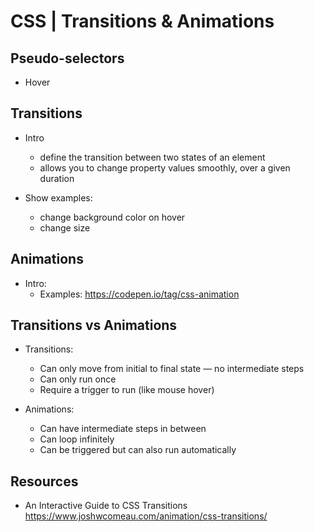 # CSS | Transitions & Animations


<!--

methodology: self-guided, just mention a few things

possible final code (some selectors + :hover transition): 
- https://stackblitz.com/edit/web-platform-zj1gyp?file=styles.css
  
-->





## Pseudo-selectors

- Hover


## Transitions

- Intro
  - define the transition between two states of an element
  - allows you to change property values smoothly, over a given duration

- Show examples:
  - change background color on hover
  - change size


## Animations

- Intro:
  - Examples: https://codepen.io/tag/css-animation



## Transitions vs Animations

- Transitions:
  - Can only move from initial to final state — no intermediate steps
  - Can only run once
  - Require a trigger to run (like mouse hover)

- Animations:
  - Can have intermediate steps in between
  - Can loop infinitely
  - Can be triggered but can also run automatically



## Resources

- An Interactive Guide to CSS Transitions
  https://www.joshwcomeau.com/animation/css-transitions/




